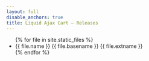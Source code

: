 ```yaml
---
layout: full
disable_anchors: true
title: Liquid Ajax Cart — Releases
---
```


<ul>
{% for file in site.static_files %}
<li>{{ file.name }} {{ file.basename }} {{ file.extname }}</li>
{% endfor %}
</ul>
